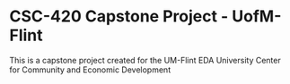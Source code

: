 <h1>CSC-420 Capstone Project - UofM-Flint</h1>
  <p>This is a capstone project created for the UM-Flint EDA University Center for Community and Economic Development</p>
